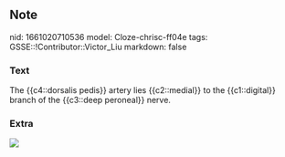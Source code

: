 ## Note
nid: 1661020710536
model: Cloze-chrisc-ff04e
tags: GSSE::!Contributor::Victor_Liu
markdown: false

### Text
The {{c4::dorsalis pedis}} artery lies {{c2::medial}} to the {{c1::digital}} branch of the {{c3::deep peroneal}} nerve.

### Extra
<img src="paste-6cd19b091f0679498c84e14a917711b600e62198.jpg">
